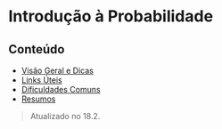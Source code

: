 # Introdução à Probabilidade 

## Conteúdo

- [Visão Geral e Dicas](/visaoGeralEDicas.md)
- [Links Úteis](linksUteis.md)
- [Dificuldades Comuns](dificuldadesComuns.md)
- [Resumos](resumos)

> Atualizado no 18.2.
